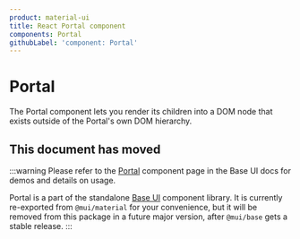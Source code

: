 ```yaml
---
product: material-ui
title: React Portal component
components: Portal
githubLabel: 'component: Portal'
---
```


# Portal

<p class="description">The Portal component lets you render its children into a DOM node that exists outside of the Portal's own DOM hierarchy.</p>

## This document has moved

:::warning
Please refer to the [Portal](/base/react-portal/) component page in the Base UI docs for demos and details on usage.

Portal is a part of the standalone [Base UI](/base/getting-started/overview/) component library.
It is currently re-exported from `@mui/material` for your convenience, but it will be removed from this package in a future major version, after `@mui/base` gets a stable release.
:::
